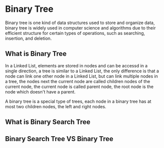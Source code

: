 # Binary Tree

Binary tree is one kind of data structures used to store and organize data, binary tree is widely used in computer science and algorithms due to their efficient structure for certain types of operations, such as searching, insertion, and deletion.

## What is Binary Tree

In a Linked List, elements are stored in nodes and can be accessd in a single direction, a tree is similar to a Linked List, the only difference is that a node can link one other node in a Linked List, but can link multiple nodes in a tree, the nodes next the current node are called children nodes of the current node, the current node is called parent node, the root node is the node which doesn't have a parent.

A binary tree is a special type of trees, each node in a binary tree has at most two children nodes, the left and right nodes.

## What is Binary Search Tree



## Binary Search Tree VS Binary Tree 



